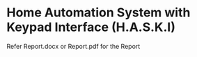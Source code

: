  # Home Automation System with Keypad Interface (H.A.S.K.I)
 Refer Report.docx or Report.pdf for the Report
<!-- 
---
# Table of content
1. About the H.A.S.K.I
    1. Description
    1. Identifying features
    1. State of art
    1. 5W's & 1H and S.W.O.T analysis
1. Requirements
    1. High level requirements
    1. Low level requirements
1. Block Diagram and Blocks explination
    1. Block Diagram
    1. Sensors
    1. Actuators
    1. Micro controller and memory
    1. Sub-system and others
 1. Architecture
    1. Behavioural Diagram
        1. High Level Flow chart Behavioural Diagram
        1. Low Level Flow chart Behavioural Diagram
    1. Structural Diagram
        1. High Level UML Use Case Structural Diagram
        1. Low Level UML Use Case Structural Diagram
1. Test plan and Output
    1. High level test plan
    1. Low level test plan
1. Application

---
# 1 About the H.A.S.K.I
## 1.1 Description
* This project is an Home Automation System with Keypad Interface (H.A.S.K.I). This system helps to control Light, Fans and Doors of our house. There is a keypad present which enables a feature on pressing each number. For example if we press 1 then it opens our maindoor and if we press 2 it closes our main door.There are several features such as fixing a password to our system and even temperature is displayed on our LCD.   
---
## 1.2 Identifying features
* Keypad shall be provided to ease the access of available features.
* Automatic door opening and closing shall be provided along with automatic stop switches to stop once opened completely.
* LCD Display shall be provided to know the option we press.
* Room Temperature shall be displayed on LCD.
* Number of Fans and lights on or off shall be displayed on LCD.
* Security lock is provided to unlock the system.
---
## 1.3 State of art
* The main focus of this project is to control Doors,Fans and Lights through a remote. A security code shall be fixed which ensures security to our house even when remote is misplaced. A LCD screen can be seen which displays the option we enter and also the present status of number of Lights and Fans on or off can be seen. By combining all these features a final product is made known as H.A.S.K.I. As the technology is increasing rapidly these kind of automations are very useful in our daily lives.
---
 ## 1.4 5W's 1H
![5w1h-questions-and-answer (2)](https://user-images.githubusercontent.com/94365143/154832159-976b2ffb-0ea9-4f5c-9d91-a3252c811f75.png)
## Swot Analysis
![image](https://user-images.githubusercontent.com/94365143/154832952-fa8c759f-44fd-47b2-9c2e-6c8b3ba21813.png)

---
# 2 Requirements
## 2.1 High Level Requirements
| ID | High Level Requirements |
| -------- | -------------- |
| HLR1 | System shall control Fan,Light,Doors by pressing a number on Keypad |
| HLR2 | There shall be a LCD to display the numbers we press |
| HLR3 | A password shall be provided for our system |
| HLR4 | System shall detect temperaure |

## 2.2 Low Level Requirements

| ID | Low Level Requirements for HL1|       |ID | Low Level Requirements for HL2|
| -------- | -------------- | ---- |-------- | -------------- |
| LLR1.1 |  According to the values of __Keypad__  Fan,Light shall be controlled | | LLR2.1 | Entered value on keypad shall be displayed on __LCD__ Screen |
| LLR1.2 | According to the values of __Kaypad__ opening,closing of doors shall be controlled || LLR2.2 | Number of Lights and Fans On __LCD__ Screen |
     
| ID | Low Level Requirements for HL3|  |ID | Low Level Requirements for HL4|
| -------- | -------------- | ---- | -------- | -------------- |
| LLR3.1 |  Device shall open when the __Password__ is matched | | LLR4.1 | __Temperature Sensor__ shall detect the room temperature |
| LLR3.2 | Device shall ask to Re-Enter the __Password__ again if entered one is wrong || LLR4.2 | The temperature detected by  __Temperature Sensor__ shall be printed on LCD Screen |
---

# 3 Block Diagram and Blocks explination
## 3.1 BLOCK DIAGRAM
![csmicrowaveoven drawio (1)](https://user-images.githubusercontent.com/94365143/155744126-970fa92c-6787-4c1e-af1d-46a8aad3d82f.png)
## 3.2 SENSORS
* ### Temperature Sensor (Thermistor)
    * This Thermistor is a resistor whose resistance is dependent on temperature here this change in resistence produces change in voltage, this voltage is taken as input to micro controller.
* ### Keypad:
    *  Provides an interface to press a number which helps in controlling Fan,Light and Doors of our house.
* ### Front Stop Switch(MicroSwitch):
    * Stops the door automatically by pressing switch itself when door is completely opened.
* ### Back Stop Switch(MicroSwitch):
    * Stops the door automatically by pressing switch itself when door is completely opened. 

## 3.3 ACTUATORS
* ### LCD Display:
    * Displays each and every value we enter in our keypad along with Temperature.
* ### Light:
    * Lightning inside the room is controlled by light.
* ### Fan:
    * Temperature inside room is controlled by fan.
* ### Motor:
    * Helps in opening and closing our doors.
    
## 3.4 MICRO CONTROLLER AND MEMORY
* ### EEPROM
    * Here this is actually inside the microcontroller
* ### Clock
    * Here we are using internal clock of our micro controller.
* ### MicroController:
    * This is the main component which controls all the above mentioned part or thins of our embedded system.This interfaces keypad and LCD and controlls the fan,light and doors depending on the value we pressed on keypad.
   
 ## 3.5 SUBSYSTEM & OTHERS
* ### Motor Driver Unit:
    * Helps in driving the motor for our door and fan by providing required power for them(we use motor driver L293). 
 ---
# 4 Architecture
* ## 4.1 Behavioural Diagram
    * ### 4.1.1 High Level Flow chart Behavioural Diagram
    ![Homeautomation drawio](https://user-images.githubusercontent.com/94365143/155739910-02eb973e-1fea-4e46-8f63-48e638b3feba.png)
    * ### 4.1.2 Low Level Flow chart Behavioural Diagram
    ![Homeautomationlow drawio (2)](https://user-images.githubusercontent.com/94365143/155739932-ad8d6c8a-44a6-4d26-9d3e-b6906c108c80.png)
* ## 4.2 Structural Diagram
    * ### 4.2.1 High Level UML Use Case Structural Diagram
    ![Homeautomationumlhigh drawio](https://user-images.githubusercontent.com/94365143/155739956-2e768765-460a-49b6-a80b-ecabe5c1a1cd.png)
    * ### 4.2.2 Low Level UML Use Case Structural Diagram
    ![Homeautomationumllow drawio (2)](https://user-images.githubusercontent.com/94365143/155742932-9ed19b51-e759-4085-9508-23bef2a91e94.png)

 ---

# 5 Test plan and output

# 5.1 HIGH LEVEL TEST PLAN

| Test ID | Description | Input | Expected output | Actual Output | Passed Or Not |
| --- | --- | --- | --- | --- | --- |
| 01 | Thermistor | Room Temperature(25°C) | Temperature(25°C) | Temperature(25°C) | To be Done |
| 01 | Thermistor | Room Temperature(35°C) | Temperature(35°C) | Temperature(35°C) | To be Done |
| 02 | Keypad | 1 | 1(Door Opens) | 1(Door Opens) | To be Done |
| 03 | Keypad | 2 | 2(Door Closes) | 2(Door Closes) | To be Done |
| 04 | Keypad | 3 | 3(Ligh On) | 3(Ligh On) | To be Done |
| 05 | Keypad | 3 | 3(Light Off) | 3(Light Off) | To be Done |
| 06 | Keypad | 4 | 4(Fan On) | 4(Fan On) | To be Done |
| 07 | Keypad | 4 | 4(Fan Off) | 4(Fan Off) | To be Done |
| 08 | Keypad | * | * (No of Fan On and Light On) | * (No of Fan On and Light On) | To be Done |
| 09 | Keypad | # | # (Restarts our system) | * (Restarted our system) | To be Done |

### Here below are the some of the *unity test/ unity framework* test plans there are so many but I have only mentiones some of the test cases here.

# 5.2 LOW LEVEL TEST PLAN

| Test ID | Description | Input | Expected output | Actual Output | Passed Or Not |
| --- | --- | --- | --- | --- | --- |

| Test ID (for LCD)| Description | Input | Expected output | Actual Output | passed/not |
| --- | --- | --- | --- | --- | --- |
| 01 | Check for LCD_Char() | A  | A |  A | To be done |
| 02 | Check for LCD_String() | Manjunadh | Manjunadh | Manjunadh | To be done |
| 03 | Check for LCD_String() | Home | Home | Home | To be done |


| Test ID (for ADC)| Description | Input | Expected output | Actual Output | passed/not |
| --- | --- | --- | --- | --- | --- |
| 01 | Check for ADC_Read() | To be done | To be done |  To be done | To be done |
| 02 | Check for ADC_Read() | To be done | To be done |  To be done | To be done |

| Test ID (for mapping, map)| Description | Input | Expected output | Actual Output | passed/not |
| --- | --- | --- | --- | --- | --- |
| 01 | Check for map() | To be done | To be done |  To be done | To be done |
| 02 | Check for map() | To be done | To be done |  To be done | To be done |
| 03 | Check for map() | To be done | To be done |  To be done | To be done |
---
# 6 Application
* This system can be used in Automation of Houses,Industries,Stadiums etc...
* This system can be used in Light Control of Houses,Industries,Stadiums etc...
* This system can be used in Fan Control of Houses,Industries,Stadiums etc...
* This system can be used in Door Control of Houses,Industries,Stadiums etc...
* This system can be used in Automatic Temperature Detector of Houses,Industries,Stadiums etc...
* This system can be used to know number of appliances "On" status of Houses,Industries,Stadiums etc... 
---

 -->
